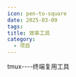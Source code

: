 ```yaml
---
icon: pen-to-square
date: 2025-03-09
tags: 
title: 效率工具
category:
  - 项目
---
```

  tmux----终端复用工具
```

```